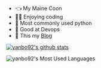 - 👈 My Maine Coon
- 👨‍💻 Enjoying coding
- 🐍 Most commonly used python 
- 🔗 Good at Devops
- 📄 This my [Blog](https://yanbo92.site)

[![yanbo92's github stats](https://github-readme-stats.vercel.app/api?username=yanbo92&show_icons=true&theme=radical)](https://github.com/anuraghazra/github-readme-stats)  

![yanbo92's Most Used Languages](https://github-readme-stats.vercel.app/api/top-langs/?username=yanbo92&exclude_repo=yanbo92.github.io&hide=html,css,java,less&langs_count=8&layout=compact&card_width=445&theme=radical)

<!--
**yanbo92/yanbo92** is a ✨ _special_ ✨ repository because its `README.md` (this file) appears on your GitHub profile.

Here are some ideas to get you started:

- 🔭 I’m currently working on ...
- 🌱 I’m currently learning ...
- 👯 I’m looking to collaborate on ...
- 🤔 I’m looking for help with ...
- 💬 Ask me about ...
- 📫 How to reach me: ...
- 😄 Pronouns: ...
- ⚡ Fun fact: ...
-->
